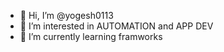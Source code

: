 - 👋 Hi, I’m @yogesh0113
- 👀 I’m interested in AUTOMATION and APP DEV
- 🌱 I’m currently learning framworks


<!---
yogesh0113/yogesh0113 is a ✨ special ✨ repository because its `README.md` (this file) appears on your GitHub profile.
You can click the Preview link to take a look at your changes.
--->
